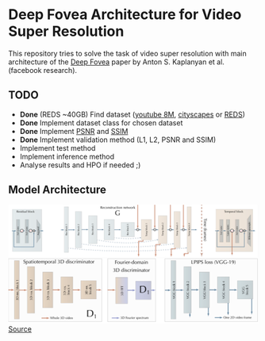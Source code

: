 # Deep Fovea Architecture for Video Super Resolution

This repository tries to solve the task of video super resolution with main architecture of the 
[Deep Fovea](https://research.fb.com/wp-content/uploads/2019/11/DeepFovea-Neural-Reconstruction-for-Foveated-Rendering-and-Video-Compression-using-Learned-Statistics-of-Natural-Videos.pdf?) 
paper by Anton S. Kaplanyan et al. (facebook research).

## TODO

* **Done** (REDS ~40GB) Find dataset ([youtube 8M](https://research.google.com/youtube8m/), [cityscapes](https://www.cityscapes-dataset.com/) or [REDS](https://seungjunnah.github.io/Datasets/reds.html))
* **Done** Implement dataset class for chosen dataset
* **Done** Implement [PSNR](https://en.wikipedia.org/wiki/Peak_signal-to-noise_ratio) and [SSIM](https://en.wikipedia.org/wiki/Structural_similarity)
* **Done** Implement validation method (L1, L2, PSNR and SSIM)
* Implement test method
* Implement inference method
* Analyse results and HPO if needed ;)

## Model Architecture
![Generator model](img/g_model.png)
![Losses](img/losses.png)
[Source](https://github.com/facebookresearch/DeepFovea)
